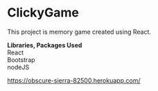 # ClickyGame

This project is memory game created using React. 

<strong>Libraries, Packages Used</strong> <br/>
React<br/>
Bootstrap<br/>
nodeJS<br/>


https://obscure-sierra-82500.herokuapp.com/
